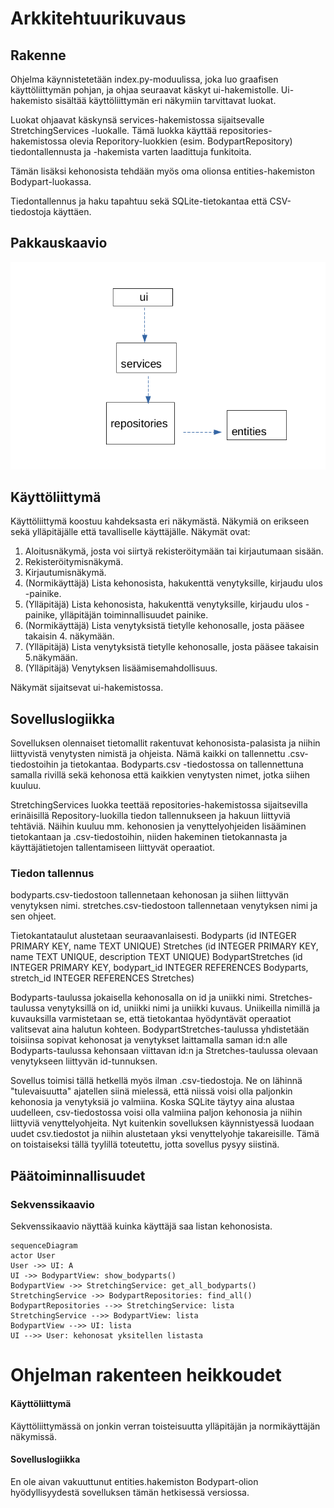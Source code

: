 # Arkkitehtuurikuvaus

## Rakenne

Ohjelma käynnistetetään index.py-moduulissa, joka luo graafisen käyttöliittymän pohjan, ja ohjaa seuraavat käskyt ui-hakemistolle. Ui-hakemisto sisältää käyttöliittymän eri näkymiin tarvittavat luokat.

Luokat ohjaavat käskynsä services-hakemistossa sijaitsevalle StretchingServices -luokalle. Tämä luokka käyttää repositories-hakemistossa olevia Reporitory-luokkien (esim. BodypartRepository) tiedontallennusta ja -hakemista varten laadittuja funkitoita.

Tämän lisäksi kehonosista tehdään myös oma olionsa entities-hakemiston Bodypart-luokassa.

Tiedontallennus ja haku tapahtuu sekä SQLite-tietokantaa että CSV-tiedostoja käyttäen.

## Pakkauskaavio

![pakkauskaavio](https://github.com/susannakinnunen/ot-harjoitus/blob/master/pakkauskaavio.png)

## Käyttöliittymä

Käyttöliittymä koostuu kahdeksasta eri näkymästä. Näkymiä on erikseen sekä ylläpitäjälle että tavalliselle käyttäjälle. 
Näkymät ovat:
1. Aloitusnäkymä, josta voi siirtyä rekisteröitymään tai kirjautumaan sisään.
2. Rekisteröitymisnäkymä.
3. Kirjautumisnäkymä.
4. (Normikäyttäjä) Lista kehonosista, hakukenttä venytyksille, kirjaudu ulos -painike.
5. (Ylläpitäjä) Lista kehonosista, hakukenttä venytyksille, kirjaudu ulos -painike, ylläpitäjän toiminnallisuudet painike.
6. (Normikäyttäjä) Lista venytyksistä tietylle kehonosalle, josta pääsee takaisin 4. näkymään.
7. (Ylläpitäjä) Lista venytyksistä tietylle kehonosalle, josta pääsee takaisin 5.näkymään.
8. (Ylläpitäjä) Venytyksen lisäämisemahdollisuus.

Näkymät sijaitsevat ui-hakemistossa.

## Sovelluslogiikka

Sovelluksen olennaiset tietomallit rakentuvat kehonosista-palasista ja niihin liittyvistä venytysten nimistä ja ohjeista. Nämä kaikki on tallennettu .csv-tiedostoihin ja tietokantaa. Bodyparts.csv -tiedostossa on tallennettuna samalla rivillä sekä kehonosa että kaikkien venytysten nimet, jotka siihen kuuluu.

StretchingServices luokka teettää repositories-hakemistossa sijaitsevilla erinäisillä Repository-luokilla tiedon tallennukseen ja hakuun liittyviä tehtäviä. Näihin kuuluu mm. kehonosien ja venyttelyohjeiden lisääminen tietokantaan ja .csv-tiedostoihin, niiden hakeminen tietokannasta ja käyttäjätietojen tallentamiseen liittyvät operaatiot.

### Tiedon tallennus

bodyparts.csv-tiedostoon tallennetaan kehonosan ja siihen liittyvän venytyksen nimi.
stretches.csv-tiedostoon tallennetaan venytyksen nimi ja sen ohjeet. 

Tietokantataulut alustetaan seuraavanlaisesti.
Bodyparts (id INTEGER PRIMARY KEY, name TEXT UNIQUE)
Stretches (id INTEGER PRIMARY KEY, name TEXT UNIQUE, description TEXT UNIQUE)
BodypartStretches (id INTEGER PRIMARY KEY, bodypart_id INTEGER REFERENCES Bodyparts, stretch_id INTEGER REFERENCES Stretches)

Bodyparts-taulussa jokaisella kehonosalla on id ja uniikki nimi. Stretches-taulussa venytyksillä on id, uniikki nimi ja uniikki kuvaus. Uniikeilla nimillä ja kuvauksilla varmistetaan se, että tietokantaa hyödyntävät operaatiot valitsevat aina halutun kohteen. BodypartStretches-taulussa yhdistetään toisiinsa sopivat kehonosat ja venytykset laittamalla saman id:n alle Bodyparts-taulussa kehonsaan viittavan id:n ja Stretches-taulussa olevaan venytykseen liittyvän id-tunnuksen.

Sovellus toimisi tällä hetkellä myös ilman .csv-tiedostoja. Ne on lähinnä "tulevaisuutta" ajatellen siinä mielessä, että niissä voisi olla paljonkin kehonosia ja venytyksiä jo valmiina. Koska SQLite täytyy aina alustaa uudelleen, csv-tiedostossa voisi olla valmiina paljon kehonosia ja niihin liittyviä venyttelyohjeita. Nyt kuitenkin sovelluksen käynnistyessä luodaan uudet csv.tiedostot ja niihin alustetaan yksi venyttelyohje takareisille. Tämä on toistaiseksi tällä tyylillä toteutettu, jotta sovellus pysyy siistinä. 


## Päätoiminnallisuudet 



### Sekvenssikaavio

Sekvenssikaavio näyttää kuinka käyttäjä saa listan kehonosista.

```mermaid
sequenceDiagram
actor User
User ->> UI: A
UI ->> BodypartView: show_bodyparts()
BodypartView ->> StretchingService: get_all_bodyparts()
StretchingService ->> BodypartRepositories: find_all()
BodypartRepositories -->> StretchingService: lista
StretchingService -->> BodypartView: lista
BodypartView -->> UI: lista
UI -->> User: kehonosat yksitellen listasta
```
# Ohjelman rakenteen heikkoudet

#### Käyttöliittymä
Käyttöliittymässä on jonkin verran toisteisuutta ylläpitäjän ja normikäyttäjän näkymissä.

#### Sovelluslogiikka
En ole aivan vakuuttunut entities.hakemiston Bodypart-olion hyödyllisyydestä sovelluksen tämän hetkisessä versiossa.
